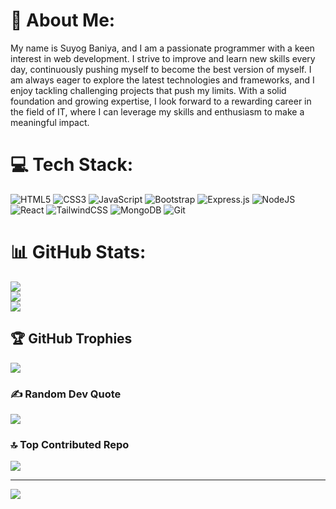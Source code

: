 # 💫 About Me:
 My name is Suyog Baniya, and I am a passionate programmer with a keen interest in web development. I strive to improve and learn new skills every day, continuously pushing myself to become the best version of myself. I am always eager to explore the latest technologies and frameworks, and I enjoy tackling challenging projects that push my limits. With a solid foundation and growing expertise, I look forward to a rewarding career in the field of IT, where I can leverage my skills and enthusiasm to make a meaningful impact.




# 💻 Tech Stack:
![HTML5](https://img.shields.io/badge/html5-%23E34F26.svg?style=flat&logo=html5&logoColor=white) ![CSS3](https://img.shields.io/badge/css3-%231572B6.svg?style=flat&logo=css3&logoColor=white) ![JavaScript](https://img.shields.io/badge/javascript-%23323330.svg?style=flat&logo=javascript&logoColor=%23F7DF1E)    ![Bootstrap](https://img.shields.io/badge/bootstrap-%238511FA.svg?style=flat&logo=bootstrap&logoColor=white) ![Express.js](https://img.shields.io/badge/express.js-%23404d59.svg?style=flat&logo=express&logoColor=%2361DAFB)     ![NodeJS](https://img.shields.io/badge/node.js-6DA55F?style=flat&logo=node.js&logoColor=white)   ![React](https://img.shields.io/badge/react-%2320232a.svg?style=flat&logo=react&logoColor=%2361DAFB) ![TailwindCSS](https://img.shields.io/badge/tailwindcss-%2338B2AC.svg?style=flat&logo=tailwind-css&logoColor=white)       ![MongoDB](https://img.shields.io/badge/MongoDB-%234ea94b.svg?style=flat&logo=mongodb&logoColor=white) ![Git](https://img.shields.io/badge/git-%23F05033.svg?style=flat&logo=git&logoColor=white)  
# 📊 GitHub Stats:
![](https://github-readme-stats.vercel.app/api?username=gitSuyog404&theme=merko&hide_border=false&include_all_commits=false&count_private=false)<br/>
![](https://github-readme-streak-stats.herokuapp.com/?user=gitSuyog404&theme=merko&hide_border=false)<br/>
![](https://github-readme-stats.vercel.app/api/top-langs/?username=gitSuyog404&theme=merko&hide_border=false&include_all_commits=false&count_private=false&layout=compact)

## 🏆 GitHub Trophies
![](https://github-profile-trophy.vercel.app/?username=gitSuyog404&theme=shadow_green&no-frame=false&no-bg=true&margin-w=4)

### ✍️ Random Dev Quote
![](https://quotes-github-readme.vercel.app/api?type=horizontal&theme=merko)

### 🔝 Top Contributed Repo
![](https://github-contributor-stats.vercel.app/api?username=gitSuyog404&limit=5&theme=shadow_green&combine_all_yearly_contributions=true)

---
[![](https://visitcount.itsvg.in/api?id=gitSuyog404&icon=0&color=12)](https://visitcount.itsvg.in)

<!-- Proudly created with GPRM ( https://gprm.itsvg.in ) -->
